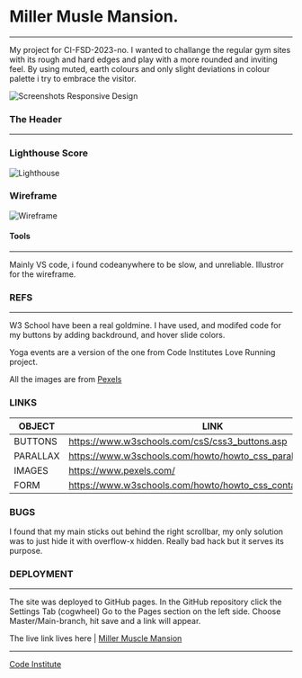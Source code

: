 # Miller Musle Mansion.
--------------------------------------------------------------------------------
My project for CI-FSD-2023-no. 
I wanted to challange the regular gym sites with its rough and hard edges and play with a more rounded and inviting feel. By using muted, earth colours and only slight deviations in colour palette i try to embrace the visitor. 

![Screenshots Responsive Design](../assets/images/responsive.png "Screenshots Responsive Design")

### The Header
--------------------------------------------------------------------------------

### Lighthouse Score

![Lighthouse](../assets/images/lighthouse.png.png "Lighthouse Scores")



### Wireframe 
![Wireframe](../assets/images/wireframe.png "Wireframe")

#### Tools
--------------------------------------------------------------------------------
Mainly VS code, i found codeanywhere to be slow, and unreliable.
Illustror for the wireframe. 

### REFS
--------------------------------------------------------------------------------
W3 School have been a real goldmine. 
I have used, and modifed code for my buttons by adding backdround, and hover slide colors. 

Yoga events are a version of the one from Code Institutes Love Running project. 

All the images are from  [Pexels](https://www.pexels.com) 

### LINKS 

| OBJECT | LINK |
| ------ | ------ |
| BUTTONS | <https://www.w3schools.com/csS/css3_buttons.asp> |
| PARALLAX | <https://www.w3schools.com/howto/howto_css_parallax.asp> |
| IMAGES | https://www.pexels.com/ |
| FORM | <https://www.w3schools.com/howto/howto_css_contact_section.asp> |

### BUGS 
I found that my main sticks out behind the right scrollbar, my only solution was to just hide it with overflow-x hidden. Really bad hack but it serves its purpose.  

### DEPLOYMENT
--------------------------------------------------------------------------------
The site was deployed to GitHub pages. 
In the GitHub repository click the Settings Tab (cogwheel)
Go to the Pages section on the left side. 
Choose Master/Main-branch, hit save and a link will appear. 

The live link lives here | [Miller Muscle Mansion](https://zakenaio.github.io/ci2023dfs-p1-site-main/)

--------------------------------------------------------------------------------
[Code Institute](https://codeinstiture.net)
